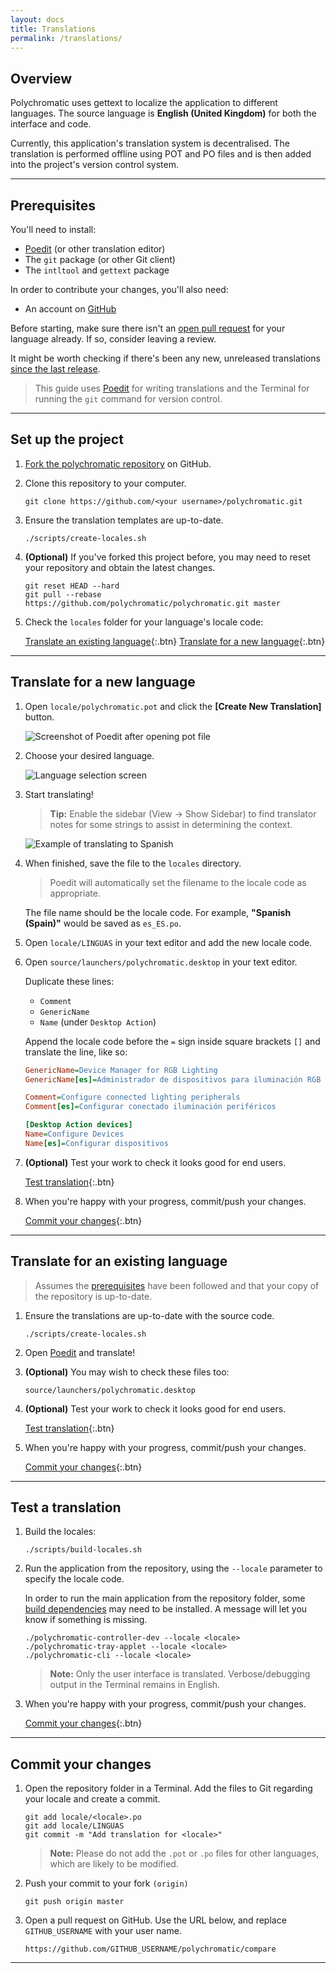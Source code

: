 ```yaml
---
layout: docs
title: Translations
permalink: /translations/
---
```


## Overview

Polychromatic uses gettext to localize the application to different languages.
The source language is **English (United Kingdom)** for both the interface and
code.

Currently, this application's translation system is decentralised.
The translation is performed offline using POT and PO files and is then
added into the project's version control system.

---

## Prerequisites

You'll need to install:

* [Poedit] (or other translation editor)
* The `git` package (or other Git client)
* The `intltool` and `gettext` package

In order to contribute your changes, you'll also need:

* An account on [GitHub](https://github.com)

Before starting, make sure there isn't an [open pull request] for your language already.
If so, consider leaving a review.

It might be worth checking if there's been any new, unreleased translations [since the last release].

[open pull request]: https://github.com/polychromatic/polychromatic/pulls?q=is%3Apr+is%3Aopen+label%3Ai18n+
[since the last release]: https://github.com/polychromatic/polychromatic/compare/stable...master
[Poedit]: https://poedit.net/

> This guide uses [Poedit] for writing translations and the Terminal for
running the `git` command for version control.

---

## Set up the project

1. [Fork the polychromatic repository](https://github.com/polychromatic/polychromatic/fork) on GitHub.

1. Clone this repository to your computer.

       git clone https://github.com/<your username>/polychromatic.git

1. Ensure the translation templates are up-to-date.

       ./scripts/create-locales.sh

1. **(Optional)** If you've forked this project before, you may need to reset your repository and obtain the latest changes.

       git reset HEAD --hard
       git pull --rebase https://github.com/polychromatic/polychromatic.git master

1. Check the `locales` folder for your language's locale code:

    [Translate an existing language](#translate-for-an-existing-language){:.btn}
    [Translate for a new language](#translate-for-a-new-language){:.btn}

---

## Translate for a new language

1. Open `locale/polychromatic.pot` and click the **[Create New Translation]** button.

    ![Screenshot of Poedit after opening pot file](/images/poedit-1.png)

1. Choose your desired language.

    ![Language selection screen](/images/poedit-2.png)

1. Start translating!

    > **Tip:** Enable the sidebar (View → Show Sidebar) to find translator notes
    for some strings to assist in determining the context.

    ![Example of translating to Spanish](/images/poedit-3.png)

1. When finished, save the file to the `locales` directory.

    > Poedit will automatically set the filename to the locale code as appropriate.

    The file name should be the locale code. For example, **"Spanish (Spain)"** would be saved as `es_ES.po`.

1. Open `locale/LINGUAS` in your text editor and add the new locale code.

1. Open `source/launchers/polychromatic.desktop` in your text editor.

    Duplicate these lines:
    * `Comment`
    * `GenericName`
    * `Name` (under `Desktop Action`)

    Append the locale code before the `=` sign inside square brackets `[]` and translate the line, like so:

    ```ini
    GenericName=Device Manager for RGB Lighting
    GenericName[es]=Administrador de dispositivos para iluminación RGB

    Comment=Configure connected lighting peripherals
    Comment[es]=Configurar conectado iluminación periféricos

    [Desktop Action devices]
    Name=Configure Devices
    Name[es]=Configurar dispositivos
    ```

1. **(Optional)** Test your work to check it looks good for end users.

    [Test translation](#test-a-translation){:.btn}

1. When you're happy with your progress, commit/push your changes.

    [Commit your changes](#commit-your-changes){:.btn}

---

## Translate for an existing language

> Assumes the [prerequisites](#prerequisites) have been followed and that your
> copy of the repository is up-to-date.

1. Ensure the translations are up-to-date with the source code.

       ./scripts/create-locales.sh

1. Open [Poedit] and translate!

1. **(Optional)** You may wish to check these files too:

       source/launchers/polychromatic.desktop

1. **(Optional)** Test your work to check it looks good for end users.

    [Test translation](#test-a-translation){:.btn}

1. When you're happy with your progress, commit/push your changes.

    [Commit your changes](#commit-your-changes){:.btn}


---

## Test a translation

1. Build the locales:

       ./scripts/build-locales.sh

1. Run the application from the repository, using the `--locale` parameter to
    specify the locale code.

    In order to run the main application from the repository folder, some [build dependencies]
    may need to be installed. A message will let you know if something is missing.

       ./polychromatic-controller-dev --locale <locale>
       ./polychromatic-tray-applet --locale <locale>
       ./polychromatic-cli --locale <locale>

    > **Note:** Only the user interface is translated. Verbose/debugging output in
    the Terminal remains in English.

1. When you're happy with your progress, commit/push your changes.

    [Commit your changes](#commit-your-changes){:.btn}


[build dependencies]: https://github.com/polychromatic/polychromatic/blob/master/DEVELOPMENT.md#Dependencies

---

## Commit your changes

1. Open the repository folder in a Terminal. Add the files to Git regarding your locale
and create a commit.

       git add locale/<locale>.po
       git add locale/LINGUAS
       git commit -m "Add translation for <locale>"

    > **Note:** Please do not add the `.pot` or `.po` files for other languages, which
    are likely to be modified.

1. Push your commit to your fork `(origin)`

       git push origin master

1. Open a pull request on GitHub. Use the URL below, and replace `GITHUB_USERNAME` with your user name.

       https://github.com/GITHUB_USERNAME/polychromatic/compare

---
